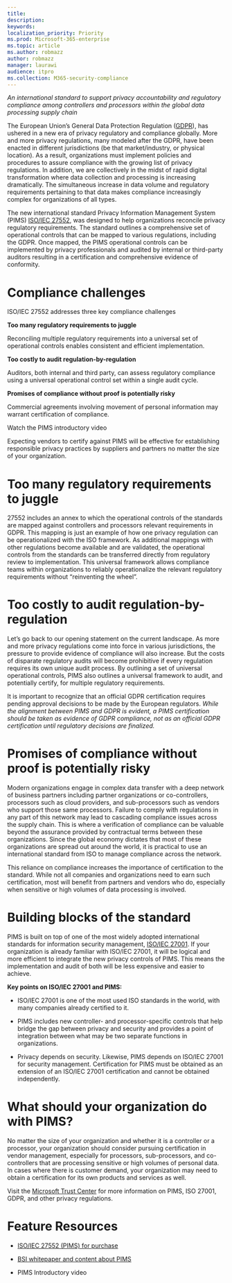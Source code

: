 ```yaml
---
title: 
description: 
keywords: 
localization_priority: Priority
ms.prod: Microsoft-365-enterprise
ms.topic: article
ms.author: robmazz
author: robmazz
manager: laurawi
audience: itpro
ms.collection: M365-security-compliance
---
```



*An international standard to support privacy accountability and regulatory compliance among controllers and processors within the global data processing supply chain*

The European Union’s General Data Protection Regulation ([GDPR](https://www.microsoft.com/en-us/trust-center/privacy/gdpr-overview?rtc=1)), has ushered in a new era of privacy regulatory and compliance globally. More and more privacy regulations, many modeled after the GDPR, have been enacted in different jurisdictions (be that market/industry, or physical location). As a result, organizations must implement policies and procedures to assure compliance with the growing list of privacy regulations. In addition, we are collectively in the midst of rapid digital transformation where data collection and processing is increasing dramatically. The simultaneous increase in data volume and regulatory requirements pertaining to that data makes compliance increasingly complex for organizations of all types.

The new international standard Privacy Information Management System (PIMS) [ISO/IEC 27552](https://www.iso.org/standard/71670.html), was designed to help organizations reconcile privacy regulatory requirements. The standard outlines a comprehensive set of operational controls that can be mapped to various regulations, including the GDPR. Once mapped, the PIMS operational controls can be implemented by privacy professionals and audited by internal or third-party auditors resulting in a certification and comprehensive evidence of conformity.

# Compliance challenges

ISO/IEC 27552 addresses three key compliance challenges

**Too many regulatory requirements to juggle**

Reconciling multiple regulatory requirements into a universal set of operational controls enables consistent and efficient implementation.

**Too costly to audit regulation-by-regulation**

Auditors, both internal and third party, can assess regulatory compliance using a universal operational control set within a single audit cycle.

**Promises of compliance without proof is potentially risky**

Commercial agreements involving movement of personal information may warrant certification of compliance.

Watch the PIMS introductory video

Expecting vendors to certify against PIMS will be effective for establishing responsible privacy practices by suppliers and partners no matter the size of your organization.

# Too many regulatory requirements to juggle

27552 includes an annex to which the operational controls of the standards are mapped against controllers and processors relevant requirements in GDPR. This mapping is just an example of how one privacy regulation can be operationalized with the ISO framework. As additional mappings with other regulations become available and are validated, the operational controls from the standards can be transferred directly from regulatory review to implementation. This universal framework allows compliance teams within organizations to reliably operationalize the relevant regulatory requirements without “reinventing the wheel”.

# Too costly to audit regulation-by-regulation

Let’s go back to our opening statement on the current landscape. As more and more privacy regulations come into force in various jurisdictions, the pressure to provide evidence of compliance will also increase. But the costs of disparate regulatory audits will become prohibitive if every regulation requires its own unique audit process. By outlining a set of universal operational controls, PIMS also outlines a universal framework to audit, and potentially certify, for multiple regulatory requirements.

It is important to recognize that an official GDPR certification requires pending approval decisions to be made by the European regulators. *While the alignment between PIMS and GDPR is evident, a PIMS certification should be taken as evidence of GDPR compliance, not as an official GDPR certification until regulatory decisions are finalized.*

# Promises of compliance without proof is potentially risky

Modern organizations engage in complex data transfer with a deep network of business partners including partner organizations or co-controllers, processors such as cloud providers, and sub-processors such as vendors who support those same processors. Failure to comply with regulations in any part of this network may lead to cascading compliance issues across the supply chain. This is where a verification of compliance can be valuable beyond the assurance provided by contractual terms between these organizations. Since the global economy dictates that most of these organizations are spread out around the world, it is practical to use an international standard from ISO to manage compliance across the network.

This reliance on compliance increases the importance of certification to the standard. While not all companies and organizations need to earn such certification, most will benefit from partners and vendors who do, especially when sensitive or high volumes of data processing is involved.

# Building blocks of the standard

PIMS is built on top of one of the most widely adopted international standards for information security management, [ISO/IEC 27001](https://www.microsoft.com/en-us/trustcenter/compliance/iso-iec-27001). If your organization is already familiar with ISO/IEC 27001, it will be logical and more efficient to integrate the new privacy controls of PIMS. This means the implementation and audit of both will be less expensive and easier to achieve.

**Key points on ISO/IEC 27001 and PIMS:**

  - ISO/IEC 27001 is one of the most used ISO standards in the world, with many companies already certified to it.

  - PIMS includes new controller- and processor-specific controls that help bridge the gap between privacy and security and provides a point of integration between what may be two separate functions in organizations.

  - Privacy depends on security. Likewise, PIMS depends on ISO/IEC 27001 for security management. Certification for PIMS must be obtained as an extension of an ISO/IEC 27001 certification and cannot be obtained independently.

# What should your organization do with PIMS?

No matter the size of your organization and whether it is a controller or a processor, your organization should consider pursuing certification in vendor management, especially for processors, sub-processors, and co-controllers that are processing sensitive or high volumes of personal data. In cases where there is customer demand, your organization may need to obtain a certification for its own products and services as well.

Visit the [Microsoft Trust Center](https://www.microsoft.com/en-us/trust-center?rtc=1) for more information on PIMS, ISO 27001, GDPR, and other privacy regulations.

# Feature Resources

  - [ISO/IEC 27552 (PIMS) for purchase](https://www.iso.org/standard/71670.html)

  - [BSI whitepaper and content about PIMS](https://www.bsigroup.com/en-GB/iso-27552-privacy-information-management/)

  - PIMS Introductory video
